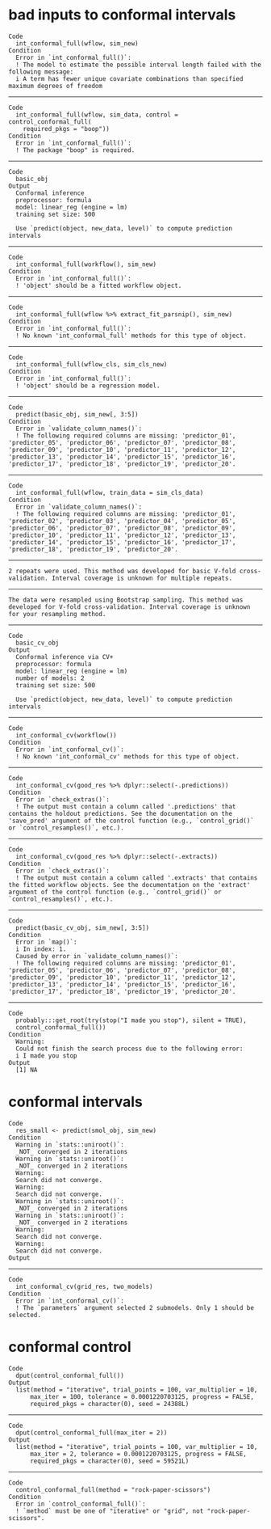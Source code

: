 # bad inputs to conformal intervals

    Code
      int_conformal_full(wflow, sim_new)
    Condition
      Error in `int_conformal_full()`:
      ! The model to estimate the possible interval length failed with the following message:
      i A term has fewer unique covariate combinations than specified maximum degrees of freedom

---

    Code
      int_conformal_full(wflow, sim_data, control = control_conformal_full(
        required_pkgs = "boop"))
    Condition
      Error in `int_conformal_full()`:
      ! The package "boop" is required.

---

    Code
      basic_obj
    Output
      Conformal inference
      preprocessor: formula 
      model: linear_reg (engine = lm) 
      training set size: 500 
      
      Use `predict(object, new_data, level)` to compute prediction intervals

---

    Code
      int_conformal_full(workflow(), sim_new)
    Condition
      Error in `int_conformal_full()`:
      ! 'object' should be a fitted workflow object.

---

    Code
      int_conformal_full(wflow %>% extract_fit_parsnip(), sim_new)
    Condition
      Error in `int_conformal_full()`:
      ! No known 'int_conformal_full' methods for this type of object.

---

    Code
      int_conformal_full(wflow_cls, sim_cls_new)
    Condition
      Error in `int_conformal_full()`:
      ! 'object' should be a regression model.

---

    Code
      predict(basic_obj, sim_new[, 3:5])
    Condition
      Error in `validate_column_names()`:
      ! The following required columns are missing: 'predictor_01', 'predictor_05', 'predictor_06', 'predictor_07', 'predictor_08', 'predictor_09', 'predictor_10', 'predictor_11', 'predictor_12', 'predictor_13', 'predictor_14', 'predictor_15', 'predictor_16', 'predictor_17', 'predictor_18', 'predictor_19', 'predictor_20'.

---

    Code
      int_conformal_full(wflow, train_data = sim_cls_data)
    Condition
      Error in `validate_column_names()`:
      ! The following required columns are missing: 'predictor_01', 'predictor_02', 'predictor_03', 'predictor_04', 'predictor_05', 'predictor_06', 'predictor_07', 'predictor_08', 'predictor_09', 'predictor_10', 'predictor_11', 'predictor_12', 'predictor_13', 'predictor_14', 'predictor_15', 'predictor_16', 'predictor_17', 'predictor_18', 'predictor_19', 'predictor_20'.

---

    2 repeats were used. This method was developed for basic V-fold cross-validation. Interval coverage is unknown for multiple repeats.

---

    The data were resampled using Bootstrap sampling. This method was developed for V-fold cross-validation. Interval coverage is unknown for your resampling method.

---

    Code
      basic_cv_obj
    Output
      Conformal inference via CV+
      preprocessor: formula 
      model: linear_reg (engine = lm) 
      number of models: 2 
      training set size: 500 
      
      Use `predict(object, new_data, level)` to compute prediction intervals

---

    Code
      int_conformal_cv(workflow())
    Condition
      Error in `int_conformal_cv()`:
      ! No known 'int_conformal_cv' methods for this type of object.

---

    Code
      int_conformal_cv(good_res %>% dplyr::select(-.predictions))
    Condition
      Error in `check_extras()`:
      ! The output must contain a column called '.predictions' that contains the holdout predictions. See the documentation on the 'save_pred' argument of the control function (e.g., `control_grid()` or `control_resamples()`, etc.).

---

    Code
      int_conformal_cv(good_res %>% dplyr::select(-.extracts))
    Condition
      Error in `check_extras()`:
      ! The output must contain a column called '.extracts' that contains the fitted workflow objects. See the documentation on the 'extract' argument of the control function (e.g., `control_grid()` or `control_resamples()`, etc.).

---

    Code
      predict(basic_cv_obj, sim_new[, 3:5])
    Condition
      Error in `map()`:
      i In index: 1.
      Caused by error in `validate_column_names()`:
      ! The following required columns are missing: 'predictor_01', 'predictor_05', 'predictor_06', 'predictor_07', 'predictor_08', 'predictor_09', 'predictor_10', 'predictor_11', 'predictor_12', 'predictor_13', 'predictor_14', 'predictor_15', 'predictor_16', 'predictor_17', 'predictor_18', 'predictor_19', 'predictor_20'.

---

    Code
      probably:::get_root(try(stop("I made you stop"), silent = TRUE),
      control_conformal_full())
    Condition
      Warning:
      Could not finish the search process due to the following error:
      i I made you stop
    Output
      [1] NA

# conformal intervals

    Code
      res_small <- predict(smol_obj, sim_new)
    Condition
      Warning in `stats::uniroot()`:
      _NOT_ converged in 2 iterations
      Warning in `stats::uniroot()`:
      _NOT_ converged in 2 iterations
      Warning:
      Search did not converge.
      Warning:
      Search did not converge.
      Warning in `stats::uniroot()`:
      _NOT_ converged in 2 iterations
      Warning in `stats::uniroot()`:
      _NOT_ converged in 2 iterations
      Warning:
      Search did not converge.
      Warning:
      Search did not converge.
    Output
      

---

    Code
      int_conformal_cv(grid_res, two_models)
    Condition
      Error in `int_conformal_cv()`:
      ! The `parameters` argument selected 2 submodels. Only 1 should be selected.

# conformal control

    Code
      dput(control_conformal_full())
    Output
      list(method = "iterative", trial_points = 100, var_multiplier = 10, 
          max_iter = 100, tolerance = 0.0001220703125, progress = FALSE, 
          required_pkgs = character(0), seed = 24388L)

---

    Code
      dput(control_conformal_full(max_iter = 2))
    Output
      list(method = "iterative", trial_points = 100, var_multiplier = 10, 
          max_iter = 2, tolerance = 0.0001220703125, progress = FALSE, 
          required_pkgs = character(0), seed = 59521L)

---

    Code
      control_conformal_full(method = "rock-paper-scissors")
    Condition
      Error in `control_conformal_full()`:
      ! `method` must be one of "iterative" or "grid", not "rock-paper-scissors".

